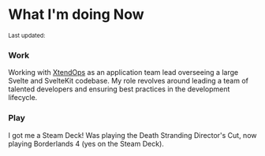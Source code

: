 <script>
  import { DateUpdated, Small } from '$lib/components'
</script>

# What I'm doing Now

<Small>
  Last updated: <DateUpdated date="2025-10-29" small="true" />
</Small>

### Work

Working with [XtendOps] as an application team lead overseeing a large
Svelte and SvelteKit codebase. My role revolves around leading a team
of talented developers and ensuring best practices in the development
lifecycle.

### Play

I got me a Steam Deck! Was playing the Death Stranding Director's Cut,
now playing Borderlands 4 (yes on the Steam Deck).

[XtendOps]: https://www.xtendops.com
